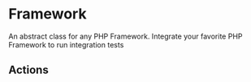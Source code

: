 # Framework

An abstract class for any PHP Framework.
Integrate your favorite PHP Framework to run integration tests

## Actions

